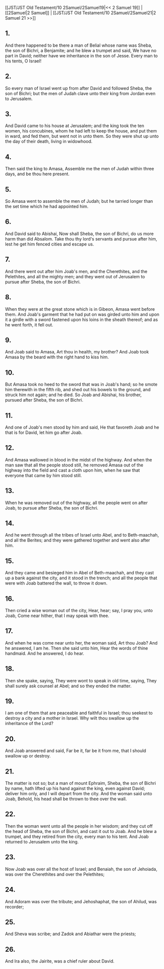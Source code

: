 [[JST/JST Old Testament/10 2Samuel/2Samuel19|<< 2 Samuel 19]] | [[2Samuel|2 Samuel]] | [[JST/JST Old Testament/10 2Samuel/2Samuel21|2 Samuel 21 >>]]
## 1.
And there happened to be there a man of Belial whose name was Sheba, the son of Bichri, a Benjamite; and he blew a trumpet and said, We have no part in David; neither have we inheritance in the son of Jesse. Every man to his tents, O Israel!
## 2.
So every man of Israel went up from after David and followed Sheba, the son of Bichri; but the men of Judah clave unto their king from Jordan even to Jerusalem.
## 3.
And David came to his house at Jerusalem; and the king took the ten women, his concubines, whom he had left to keep the house, and put them in ward, and fed them, but went not in unto them. So they were shut up unto the day of their death, living in widowhood.
## 4.
Then said the king to Amasa, Assemble me the men of Judah within three days, and be thou here present.
## 5.
So Amasa went to assemble the men of Judah; but he tarried longer than the set time which he had appointed him.
## 6.
And David said to Abishai, Now shall Sheba, the son of Bichri, do us more harm than did Absalom. Take thou thy lord\'s servants and pursue after him, lest he get him fenced cities and escape us.
## 7.
And there went out after him Joab\'s men, and the Cherethites, and the Pelethites, and all the mighty men; and they went out of Jerusalem to pursue after Sheba, the son of Bichri.
## 8.
When they were at the great stone which is in Gibeon, Amasa went before them. And Joab\'s garment that he had put on was girded unto him and upon it a girdle with a sword fastened upon his loins in the sheath thereof; and as he went forth, it fell out.
## 9.
And Joab said to Amasa, Art thou in health, my brother? And Joab took Amasa by the beard with the right hand to kiss him.
## 10.
But Amasa took no heed to the sword that was in Joab\'s hand; so he smote him therewith in the fifth rib, and shed out his bowels to the ground, and struck him not again; and he died. So Joab and Abishai, his brother, pursued after Sheba, the son of Bichri.
## 11.
And one of Joab\'s men stood by him and said, He that favoreth Joab and he that is for David, let him go after Joab.
## 12.
And Amasa wallowed in blood in the midst of the highway. And when the man saw that all the people stood still, he removed Amasa out of the highway into the field and cast a cloth upon him, when he saw that everyone that came by him stood still.
## 13.
When he was removed out of the highway, all the people went on after Joab, to pursue after Sheba, the son of Bichri.
## 14.
And he went through all the tribes of Israel unto Abel, and to Beth-maachah, and all the Berites; and they were gathered together and went also after him.
## 15.
And they came and besieged him in Abel of Beth-maachah, and they cast up a bank against the city, and it stood in the trench; and all the people that were with Joab battered the wall, to throw it down.
## 16.
Then cried a wise woman out of the city, Hear, hear; say, I pray you, unto Joab, Come near hither, that I may speak with thee.
## 17.
And when he was come near unto her, the woman said, Art thou Joab? And he answered, I am he. Then she said unto him, Hear the words of thine handmaid. And he answered, I do hear.
## 18.
Then she spake, saying, They were wont to speak in old time, saying, They shall surely ask counsel at Abel; and so they ended the matter.
## 19.
I am one of them that are peaceable and faithful in Israel; thou seekest to destroy a city and a mother in Israel. Why wilt thou swallow up the inheritance of the Lord?
## 20.
And Joab answered and said, Far be it, far be it from me, that I should swallow up or destroy.
## 21.
The matter is not so; but a man of mount Ephraim, Sheba, the son of Bichri by name, hath lifted up his hand against the king, even against David; deliver him only, and I will depart from the city. And the woman said unto Joab, Behold, his head shall be thrown to thee over the wall.
## 22.
Then the woman went unto all the people in her wisdom; and they cut off the head of Sheba, the son of Bichri, and cast it out to Joab. And he blew a trumpet, and they retired from the city, every man to his tent. And Joab returned to Jerusalem unto the king.
## 23.
Now Joab was over all the host of Israel; and Benaiah, the son of Jehoiada, was over the Cherethites and over the Pelethites;
## 24.
And Adoram was over the tribute; and Jehoshaphat, the son of Ahilud, was recorder;
## 25.
And Sheva was scribe; and Zadok and Abiathar were the priests;
## 26.
And Ira also, the Jairite, was a chief ruler about David.

